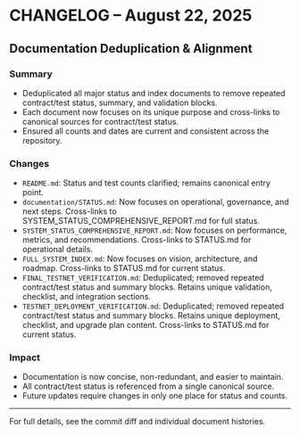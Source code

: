 # CHANGELOG – August 22, 2025

## Documentation Deduplication & Alignment

### Summary

- Deduplicated all major status and index documents to remove repeated contract/test status, summary, and validation blocks.
- Each document now focuses on its unique purpose and cross-links to canonical sources for contract/test status.
- Ensured all counts and dates are current and consistent across the repository.

### Changes

- `README.md`: Status and test counts clarified; remains canonical entry point.
- `documentation/STATUS.md`: Now focuses on operational, governance, and next steps. Cross-links to SYSTEM_STATUS_COMPREHENSIVE_REPORT.md for full status.
- `SYSTEM_STATUS_COMPREHENSIVE_REPORT.md`: Now focuses on performance, metrics, and recommendations. Cross-links to STATUS.md for operational details.
- `FULL_SYSTEM_INDEX.md`: Now focuses on vision, architecture, and roadmap. Cross-links to STATUS.md for current status.
- `FINAL_TESTNET_VERIFICATION.md`: Deduplicated; removed repeated contract/test status and summary blocks. Retains unique validation, checklist, and integration sections.
- `TESTNET_DEPLOYMENT_VERIFICATION.md`: Deduplicated; removed repeated contract/test status and summary blocks. Retains unique deployment, checklist, and upgrade plan content. Cross-links to STATUS.md for current status.

### Impact

- Documentation is now concise, non-redundant, and easier to maintain.
- All contract/test status is referenced from a single canonical source.
- Future updates require changes in only one place for status and counts.

---

For full details, see the commit diff and individual document histories.

